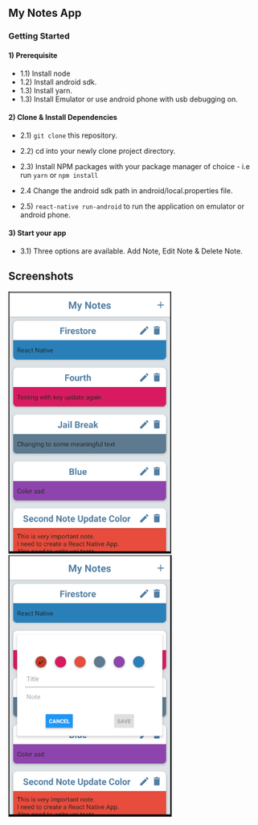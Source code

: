 ## My Notes App
    
### Getting Started
  
#### 1) Prerequisite
 - 1.1) Install node
 - 1.2) Install android sdk.
 - 1.3) Install yarn.
 - 1.3) Install Emulator or use android phone with usb debugging on. 
	
#### 2) Clone & Install Dependencies
 
- 2.1) `git clone` this repository.

- 2.2) cd into your newly clone project directory.

- 2.3) Install NPM packages with your package manager of choice - i.e run `yarn` or `npm install`
- 2.4 Change the android sdk path in android/local.properties file.
- 2.5) `react-native run-android` to run the application on emulator or android phone.
 

#### 3) Start your app
- 3.1) Three options are available. Add Note, Edit Note & Delete Note.
 
## Screenshots
![Screenshot 1](https://github.com/Arsalwali/MyNotes/blob/master/screenshots/MyNotes1.PNG)
![Screenshot 2](https://github.com/Arsalwali/MyNotes/blob/master/screenshots/MyNotes2.PNG)
